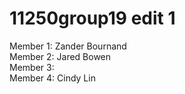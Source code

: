 # 11250group19 edit 1 

Member 1: Zander Bournand<br />
Member 2: Jared Bowen <br />
Member 3: <br />
Member 4: Cindy Lin <br />

